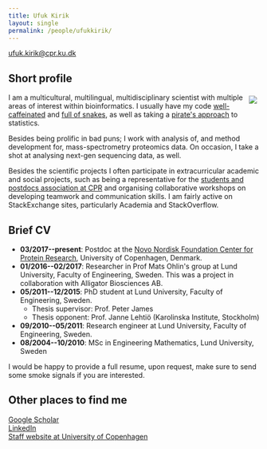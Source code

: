 ```yaml
---
title: Ufuk Kirik
layout: single
permalink: /people/ufukkirik/
---
```


<ufuk.kirik@cpr.ku.dk>

<!--- [Photo of Ufuk Kirik](people_ufukkirik.jpg) -->

## Short profile
<img style="float: right; margin: 5px;" src="https://jensenlab.org/_pages/people_ufukkirik.jpg" /> I am a multicultural, multilingual, multidisciplinary scientist with multiple areas of interest within bioinformatics.   I usually have my code [well-caffeinated](https://java.com/en/) and [full of snakes](https://www.python.org/), as well as taking a [pirate's approach](https://www.r-project.org/) to statistics.

Besides being prolific in bad puns; I work with analysis of, and method development for, mass-spectrometry proteomics data. On occasion, I take a shot at analysing next-gen sequencing data, as well.

Besides the scientific projects I often participate in extracurricular academic and social projects, such as being a representative for the [students and postdocs association at CPR](http://www.cpr.ku.dk/about/student-and-postdoc-association-spa/) and organising collaborative workshops on developing teamwork and communication skills. I am fairly active on StackExchange sites, particularly Academia and StackOverflow.

## Brief CV

- **03/2017--present**: Postdoc at the [Novo Nordisk Foundation Center for Protein Research](http://www.cpr.ku.dk/), University of Copenhagen, Denmark.
- **01/2016--02/2017**: Researcher in Prof Mats Ohlin's group at Lund University, Faculty of Engineering, Sweden. This was a project in collaboration with Alligator Biosciences AB.
- **05/2011--12/2015**: PhD student at Lund University, Faculty of Engineering, Sweden.
  - Thesis supervisor: Prof. Peter James
  - Thesis opponent: Prof. Janne Lehtiö (Karolinska Institute, Stockholm)
- **09/2010--05/2011**: Research engineer at Lund University, Faculty of Engineering, Sweden.
- **08/2004--10/2010**: MSc in Engineering Mathematics, Lund University, Sweden

I would be happy to provide a full resume, upon request, make sure to send some smoke signals if you are interested.

## Other places to find me

<!--- [Personal website](http://www.alexanderjunge.net/)-->
[Google Scholar](https://scholar.google.dk/citations?user=SuD8cbQAAAAJ&hl=en)  
[LinkedIn](https://www.linkedin.com/in/ukirik/)  
[Staff website at University of Copenhagen](http://www.cpr.ku.dk/staff/jensen-group/?pure=en/persons/579163)
